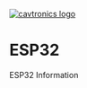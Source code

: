 [![cavtronics logo](https://cldup.com/BhJv2ZU0rj.jpg)](http://www.cavtronics.com "cavtronics")
# ESP32
ESP32 Information
